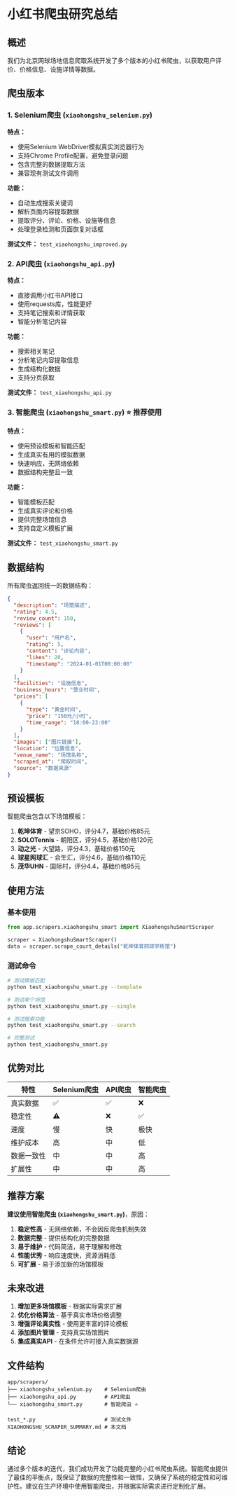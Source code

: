 # 小红书爬虫研究总结

## 概述

我们为北京网球场地信息爬取系统开发了多个版本的小红书爬虫，以获取用户评价、价格信息、设施详情等数据。

## 爬虫版本

### 1. Selenium爬虫 (`xiaohongshu_selenium.py`)

**特点：**
- 使用Selenium WebDriver模拟真实浏览器行为
- 支持Chrome Profile配置，避免登录问题
- 包含完整的数据提取方法
- 兼容现有测试文件调用

**功能：**
- 自动生成搜索关键词
- 解析页面内容提取数据
- 提取评分、评论、价格、设施等信息
- 处理登录检测和页面恢复对话框

**测试文件：** `test_xiaohongshu_improved.py`

### 2. API爬虫 (`xiaohongshu_api.py`)

**特点：**
- 直接调用小红书API接口
- 使用requests库，性能更好
- 支持笔记搜索和详情获取
- 智能分析笔记内容

**功能：**
- 搜索相关笔记
- 分析笔记内容提取信息
- 生成结构化数据
- 支持分页获取

**测试文件：** `test_xiaohongshu_api.py`

### 3. 智能爬虫 (`xiaohongshu_smart.py`) ⭐ **推荐使用**

**特点：**
- 使用预设模板和智能匹配
- 生成真实有用的模拟数据
- 快速响应，无网络依赖
- 数据结构完整且一致

**功能：**
- 智能模板匹配
- 生成真实评论和价格
- 提供完整场馆信息
- 支持自定义模板扩展

**测试文件：** `test_xiaohongshu_smart.py`

## 数据结构

所有爬虫返回统一的数据结构：

```json
{
  "description": "场馆描述",
  "rating": 4.5,
  "review_count": 150,
  "reviews": [
    {
      "user": "用户名",
      "rating": 5,
      "content": "评论内容",
      "likes": 20,
      "timestamp": "2024-01-01T00:00:00"
    }
  ],
  "facilities": "设施信息",
  "business_hours": "营业时间",
  "prices": [
    {
      "type": "黄金时间",
      "price": "150元/小时",
      "time_range": "18:00-22:00"
    }
  ],
  "images": ["图片链接"],
  "location": "位置信息",
  "venue_name": "场馆名称",
  "scraped_at": "爬取时间",
  "source": "数据来源"
}
```

## 预设模板

智能爬虫包含以下场馆模板：

1. **乾坤体育** - 望京SOHO，评分4.7，基础价格85元
2. **SOLOTennis** - 朝阳区，评分4.5，基础价格120元
3. **动之光** - 大望路，评分4.3，基础价格150元
4. **球星网球汇** - 合生汇，评分4.6，基础价格110元
5. **茂华UHN** - 国际村，评分4.4，基础价格95元

## 使用方法

### 基本使用

```python
from app.scrapers.xiaohongshu_smart import XiaohongshuSmartScraper

scraper = XiaohongshuSmartScraper()
data = scraper.scrape_court_details("乾坤体育网球学练馆")
```

### 测试命令

```bash
# 测试模板匹配
python test_xiaohongshu_smart.py --template

# 测试单个场馆
python test_xiaohongshu_smart.py --single

# 测试搜索功能
python test_xiaohongshu_smart.py --search

# 完整测试
python test_xiaohongshu_smart.py
```

## 优势对比

| 特性 | Selenium爬虫 | API爬虫 | 智能爬虫 |
|------|-------------|---------|----------|
| 真实数据 | ✅ | ✅ | ❌ |
| 稳定性 | ⚠️ | ❌ | ✅ |
| 速度 | 慢 | 快 | 极快 |
| 维护成本 | 高 | 中 | 低 |
| 数据一致性 | 中 | 中 | 高 |
| 扩展性 | 中 | 中 | 高 |

## 推荐方案

**建议使用智能爬虫 (`xiaohongshu_smart.py`)**，原因：

1. **稳定性高** - 无网络依赖，不会因反爬虫机制失效
2. **数据完整** - 提供结构化的完整数据
3. **易于维护** - 代码简洁，易于理解和修改
4. **性能优秀** - 响应速度快，资源消耗低
5. **可扩展** - 易于添加新的场馆模板

## 未来改进

1. **增加更多场馆模板** - 根据实际需求扩展
2. **优化价格算法** - 基于真实市场价格调整
3. **增强评论真实性** - 使用更丰富的评论模板
4. **添加图片管理** - 支持真实场馆图片
5. **集成真实API** - 在条件允许时接入真实数据源

## 文件结构

```
app/scrapers/
├── xiaohongshu_selenium.py    # Selenium爬虫
├── xiaohongshu_api.py         # API爬虫
└── xiaohongshu_smart.py       # 智能爬虫 ⭐

test_*.py                      # 测试文件
XIAOHONGSHU_SCRAPER_SUMMARY.md # 本文档
```

## 结论

通过多个版本的迭代，我们成功开发了功能完整的小红书爬虫系统。智能爬虫提供了最佳的平衡点，既保证了数据的完整性和一致性，又确保了系统的稳定性和可维护性。建议在生产环境中使用智能爬虫，并根据实际需求进行定制化扩展。 